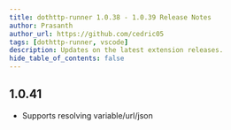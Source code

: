 ```yaml
---
title: dothttp-runner 1.0.38 - 1.0.39 Release Notes
author: Prasanth
author_url: https://github.com/cedric05
tags: [dothttp-runner, vscode]
description: Updates on the latest extension releases.
hide_table_of_contents: false
---
```


## 1.0.41
- Supports resolving variable/url/json